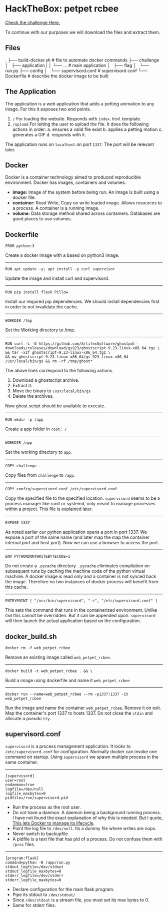 ﻿# HackTheBox: petpet rcbee
[Check the challenge Here.](https://app.hackthebox.com/challenges/petpet-rcbee)

To continue with our purposes we will download the files and extract them.

## Files
.
├── build-docker.sh # file to automate docker commands
├── challenge
│   ├── application
|   │    └── ... # main application
│   ├── flag
│   └── run.py
├── config
│   └── supervisord.conf # supervisord conf
└── Dockerfile # describe the docker image to be built


## The Application
The application is a web application that adds a petting animation to any image. For this it exposes two end points.
1. `/` For loading the website. Responds with `index.html` template.
2. `/upload` For letting the user to upload the file. It does the following actions in order:
	a. ensures a valid file exist
	b. applies a petting motion
	c. generates a GIF
	d. responds with it.

The application runs on `localhost` on port `1337`. The port will be relevant later.

## Docker
Docker is a container technology aimed to produced reproducible environment. Docker has images, containers and volumes.
- **image:** Image of the system before being run. An image is built using a docker file.
- **container:** Read Write, Copy on write loaded image. Allows resources to a process. A container is a running image.
- **volume:** Data storage method shared across containers. Databases are good places to use volumes.

## Dockerfile

	FROM python:3
Create a docker image with a based on python3 image.

---
	RUN apt update -y; apt install -y curl supervisor 
Update the image and install curl and supervisord.

---
	RUN pip install flask Pillow
Install our required pip dependencies. We should install dependencies first in order to not invalidate the cache.

---
	WORKDIR /tmp
Set the Working directory to /tmp.

---
	RUN curl -L -O https://github.com/ArtifexSoftware/ghostpdl-downloads/releases/download/gs923/ghostscript-9.23-linux-x86_64.tgz \
    && tar -xzf ghostscript-9.23-linux-x86_64.tgz \
    && mv ghostscript-9.23-linux-x86_64/gs-923-linux-x86_64 /usr/local/bin/gs && rm -rf /tmp/ghost*
    
The above lines correspond to the following actions.
1. Download a ghostscript archive.
2. Extract it.
3. Move the binary to `/usr/local/bin/gs`
4. Delete the archives.

Now ghost script should be available to execute.

---
	RUN mkdir -p /app
		
Create a app folder in `root: /`

---
	WORKDIR /app
	
Set the working directory to `app`.

---
	COPY challenge .
Copy files from `challenge` to `/app`.

---
	COPY config/supervisord.conf /etc/supervisord.conf
Copy the specified file to the specified location. `supervisord` seems to be a process manager like runit or systemd, only meant to manage processes within a project. This file is explained later.

---
	EXPOSE 1337
As noted earlier our python application opens a port in port 1337. We expose a port of the same name (and later map the map the container internal port and host port). Now we can use a browser to access the port.

---
	ENV PYTHONDONTWRITEBYTECODE=1
Do not create a `.pycache` directory. `.pycache` eliminates compilation on subsequent runs by caching the machine code of the python virtual machine. A docker image is read only and a container is not synced back the image. Therefore no two instances of docker process will benefit from this cache.

---
	ENTRYPOINT [ "/usr/bin/supervisord", "-c", "/etc/supervisord.conf" ]
This sets the command that runs in the containerized environment. Unlike `Cmd` this cannot be overridden. But it can be appended upon. `supervisord` will then launch the actual application based on the configuration.

## docker_build.sh

	docker rm -f web_petpet_rcbee
Remove an existing image called `web_petpet_rcbee`.

---
	docker build -t web_petpet_rcbee . && \
Build a image using dockerfile and name it `web_petpet_rcbee`

---
	docker run --name=web_petpet_rcbee --rm -p1337:1337 -it web_petpet_rcbee
Run the image and name the container `web_petpet_rcbee`. Remove it on exit. Map the container's port 1337 to hosts 1337. Do not close the `stdin` and allocate a pseudo `tty`.

## supervisord.conf
`supervisord` is a process management application. It looks to `/etc/supervisord.conf` for configuration. Normally docker can invoke one command on startup. Using `supervisord` we spawn multiple process in the same container.

---
	[supervisord]
	user=root
	nodaemon=true
	logfile=/dev/null
	logfile_maxbytes=0
	pidfile=/run/supervisord.pid

- Run the process as the root user.
- Do not have a daemon. A daemon being a background running process. I have not found the exact explanation of why this is needed. But I quote, [This lets Docker to manage its lifecycle](https://advancedweb.hu/supervisor-with-docker-lessons-learned/).
- Point the log file to `/dev/null`. Its a dummy file where writes are nops.
- Never switch to backupfile
- A pidfile is a text file that has pid of a process. Do not confuse them with `/proc` files.
---
	[program:flask]
	command=python -B /app/run.py
	stdout_logfile=/dev/stdout
	stdout_logfile_maxbytes=0
	stderr_logfile=/dev/stderr
	stderr_logfile_maxbytes=0   
- Declare configuration for the main flask program.
- Pipe its stdout to `/dev/stdout/`
- Since `/dev/stdout` is a stream file, you must set its max bytes to 0.
- Same for stderr files.


